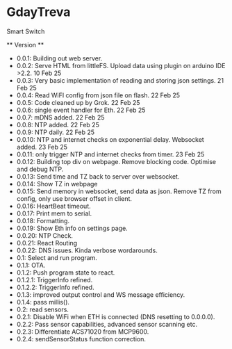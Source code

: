 # GdayTreva
 Smart Switch

** Version **
 - 0.0.1: Building out web server.
 - 0.0.2: Serve HTML from littleFS. Upload data using plugin on arduino IDE >2.2. 10 Feb 25
 - 0.0.3: Very basic implementation of reading and storing json settings. 21 Feb 25
 - 0.0.4: Read WiFI config from json file on flash. 22 Feb 25
 - 0.0.5: Code cleaned up by Grok. 22 Feb 25
 - 0.0.6: single event handler for Eth. 22 Feb 25
 - 0.0.7: mDNS added. 22 Feb 25
 - 0.0.8: NTP added. 22 Feb 25
 - 0.0.9: NTP daily. 22 Feb 25
 - 0.0.10: NTP and internet checks on exponential delay. Websocket added. 23 Feb 25
 - 0.0.11: only trigger NTP and internet checks from timer. 23 Feb 25
 - 0.0.12: Building top div on webpage. Remove blocking code. Optimise and debug NTP.
 - 0.0.13: Send time and TZ back to server over websocket.
 - 0.0.14: Show TZ in webpage
 - 0.0.15: Send memory in websocket, send data as json. Remove TZ from config, only use browser offset in client.
 - 0.0.16: HeartBeat timeout.
 - 0.0.17: Print mem to serial.
 - 0.0.18: Formatting.
 - 0.0.19: Show Eth info on settings page.
 - 0.0.20: NTP Check.
 - 0.0.21: React Routing
 - 0.0.22: DNS issues. Kinda verbose wordarounds.
 - 0.1: Select and run program.
 - 0.1.1: OTA.
 - 0.1.2: Push program state to react.
 - 0.1.2.1: TriggerInfo refined.
 - 0.1.2.2: TriggerInfo refined.
 - 0.1.3: improved output control and WS message efficiency.
 - 0.1.4: pass millis().
 - 0.2: read sensors.
 - 0.2.1: Disable WiFi when ETH is connected (DNS resetting to 0.0.0.0).
 - 0.2.2: Pass sensor capabilities, advanced sensor scanning etc.
 - 0.2.3: Differentiate ACS71020 from MCP9600.
 - 0.2.4: sendSensorStatus function correction.